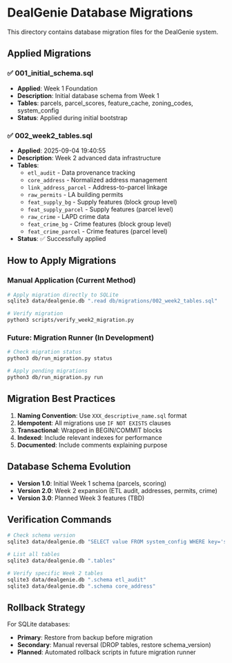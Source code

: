 # DealGenie Database Migrations

This directory contains database migration files for the DealGenie system.

## Applied Migrations

### ✅ 001_initial_schema.sql
- **Applied**: Week 1 Foundation
- **Description**: Initial database schema from Week 1
- **Tables**: parcels, parcel_scores, feature_cache, zoning_codes, system_config
- **Status**: Applied during initial bootstrap

### ✅ 002_week2_tables.sql  
- **Applied**: 2025-09-04 19:40:55
- **Description**: Week 2 advanced data infrastructure
- **Tables**: 
  - `etl_audit` - Data provenance tracking
  - `core_address` - Normalized address management
  - `link_address_parcel` - Address-to-parcel linkage
  - `raw_permits` - LA building permits
  - `feat_supply_bg` - Supply features (block group level)
  - `feat_supply_parcel` - Supply features (parcel level) 
  - `raw_crime` - LAPD crime data
  - `feat_crime_bg` - Crime features (block group level)
  - `feat_crime_parcel` - Crime features (parcel level)
- **Status**: ✅ Successfully applied

## How to Apply Migrations

### Manual Application (Current Method)
```bash
# Apply migration directly to SQLite
sqlite3 data/dealgenie.db ".read db/migrations/002_week2_tables.sql"

# Verify migration
python3 scripts/verify_week2_migration.py
```

### Future: Migration Runner (In Development)
```bash
# Check migration status
python3 db/run_migration.py status

# Apply pending migrations  
python3 db/run_migration.py run
```

## Migration Best Practices

1. **Naming Convention**: Use `XXX_descriptive_name.sql` format
2. **Idempotent**: All migrations use `IF NOT EXISTS` clauses
3. **Transactional**: Wrapped in BEGIN/COMMIT blocks
4. **Indexed**: Include relevant indexes for performance
5. **Documented**: Include comments explaining purpose

## Database Schema Evolution

- **Version 1.0**: Initial Week 1 schema (parcels, scoring)
- **Version 2.0**: Week 2 expansion (ETL audit, addresses, permits, crime)
- **Version 3.0**: Planned Week 3 features (TBD)

## Verification Commands

```bash
# Check schema version
sqlite3 data/dealgenie.db "SELECT value FROM system_config WHERE key='schema_version';"

# List all tables
sqlite3 data/dealgenie.db ".tables"

# Verify specific Week 2 tables
sqlite3 data/dealgenie.db ".schema etl_audit"
sqlite3 data/dealgenie.db ".schema core_address"
```

## Rollback Strategy

For SQLite databases:
- **Primary**: Restore from backup before migration
- **Secondary**: Manual reversal (DROP tables, restore schema_version)
- **Planned**: Automated rollback scripts in future migration runner